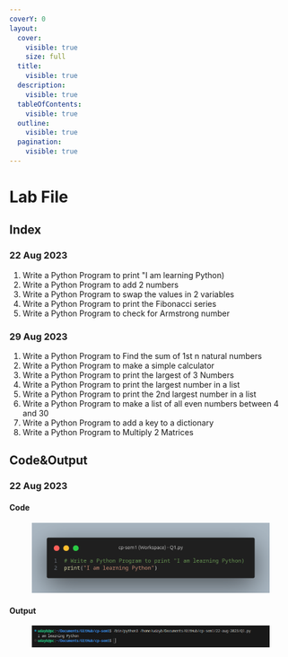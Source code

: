 ```yaml
---
coverY: 0
layout:
  cover:
    visible: true
    size: full
  title:
    visible: true
  description:
    visible: true
  tableOfContents:
    visible: true
  outline:
    visible: true
  pagination:
    visible: true
---
```


# Lab File

## Index

### 22 Aug 2023

1. Write a Python Program to print "I am learning Python)
2. Write a Python Program to add 2 numbers
3. Write a Python Program to swap the values in 2 variables
4. Write a Python Program to print the Fibonacci series
5. Write a Python Program to check for Armstrong number

### 29 Aug 2023

1. Write a Python Program to Find the sum of 1st n natural numbers
2. Write a Python Program to make a simple calculator
3. Write a Python Program to print the largest of 3 Numbers
4. Write a Python Program to print the largest number in a list
5. Write a Python Program to print the 2nd largest number in a list
6. Write a Python Program to make a list of all even numbers between 4 and 30
7. Write a Python Program to add a key to a dictionary
8. Write a Python Program to Multiply 2 Matrices

## Code\&Output

### 22 Aug 2023

#### Code

<figure><img src=".gitbook/assets/image (2).png" alt=""><figcaption></figcaption></figure>

#### Output

<figure><img src=".gitbook/assets/image (3).png" alt=""><figcaption></figcaption></figure>
